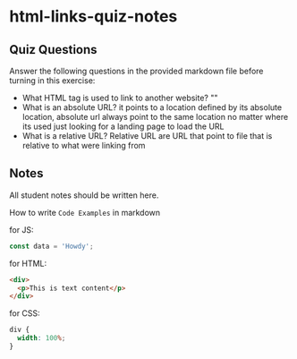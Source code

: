 # html-links-quiz-notes

## Quiz Questions

Answer the following questions in the provided markdown file before turning in this exercise:

- What HTML tag is used to link to another website?
  "<a></a>"
- What is an absolute URL?
  it points to a location defined by its absolute location, absolute url always point to the same location no matter where its used just looking for a landing page to load the URL
- What is a relative URL?
  Relative URL are URL that point to file that is relative to what were linking from

## Notes

All student notes should be written here.

How to write `Code Examples` in markdown

for JS:

```javascript
const data = 'Howdy';
```

for HTML:

```html
<div>
  <p>This is text content</p>
</div>
```

for CSS:

```css
div {
  width: 100%;
}
```
